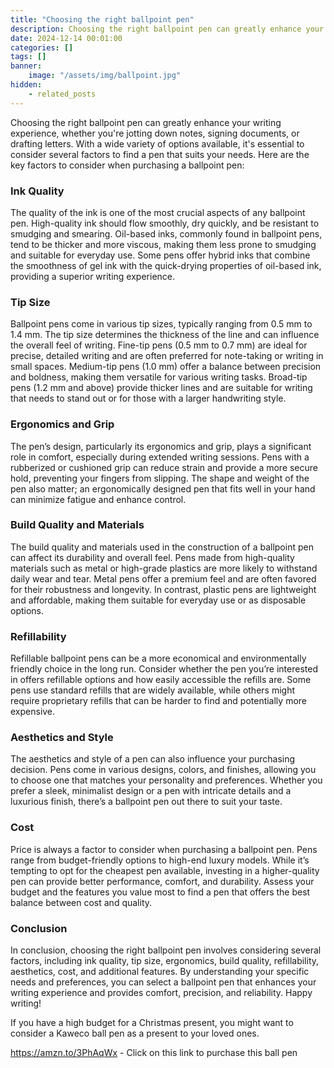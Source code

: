 ```yaml
---
title: "Choosing the right ballpoint pen"
description: Choosing the right ballpoint pen can greatly enhance your writing experience, whether you're jotting down notes, signing documents, or drafting letters. With a wide variety of options available, it's essential to consider several factors to find a pen that suits your needs. Here are the key factors to consider when purchasing a ballpoint pen.
date: 2024-12-14 00:01:00
categories: []
tags: []
banner:
    image: "/assets/img/ballpoint.jpg"
hidden:
    - related_posts
---
```


Choosing the right ballpoint pen can greatly enhance your writing experience, whether you're jotting down notes, signing documents, or drafting letters. With a wide variety of options available, it's essential to consider several factors to find a pen that suits your needs. Here are the key factors to consider when purchasing a ballpoint pen:

### Ink Quality

The quality of the ink is one of the most crucial aspects of any ballpoint pen. High-quality ink should flow smoothly, dry quickly, and be resistant to smudging and smearing. Oil-based inks, commonly found in ballpoint pens, tend to be thicker and more viscous, making them less prone to smudging and suitable for everyday use. Some pens offer hybrid inks that combine the smoothness of gel ink with the quick-drying properties of oil-based ink, providing a superior writing experience.

### Tip Size

Ballpoint pens come in various tip sizes, typically ranging from 0.5 mm to 1.4 mm. The tip size determines the thickness of the line and can influence the overall feel of writing. Fine-tip pens (0.5 mm to 0.7 mm) are ideal for precise, detailed writing and are often preferred for note-taking or writing in small spaces. Medium-tip pens (1.0 mm) offer a balance between precision and boldness, making them versatile for various writing tasks. Broad-tip pens (1.2 mm and above) provide thicker lines and are suitable for writing that needs to stand out or for those with a larger handwriting style.

### Ergonomics and Grip

The pen’s design, particularly its ergonomics and grip, plays a significant role in comfort, especially during extended writing sessions. Pens with a rubberized or cushioned grip can reduce strain and provide a more secure hold, preventing your fingers from slipping. The shape and weight of the pen also matter; an ergonomically designed pen that fits well in your hand can minimize fatigue and enhance control.

### Build Quality and Materials

The build quality and materials used in the construction of a ballpoint pen can affect its durability and overall feel. Pens made from high-quality materials such as metal or high-grade plastics are more likely to withstand daily wear and tear. Metal pens offer a premium feel and are often favored for their robustness and longevity. In contrast, plastic pens are lightweight and affordable, making them suitable for everyday use or as disposable options.

### Refillability

Refillable ballpoint pens can be a more economical and environmentally friendly choice in the long run. Consider whether the pen you’re interested in offers refillable options and how easily accessible the refills are. Some pens use standard refills that are widely available, while others might require proprietary refills that can be harder to find and potentially more expensive.

### Aesthetics and Style

The aesthetics and style of a pen can also influence your purchasing decision. Pens come in various designs, colors, and finishes, allowing you to choose one that matches your personality and preferences. Whether you prefer a sleek, minimalist design or a pen with intricate details and a luxurious finish, there’s a ballpoint pen out there to suit your taste.

### Cost

Price is always a factor to consider when purchasing a ballpoint pen. Pens range from budget-friendly options to high-end luxury models. While it’s tempting to opt for the cheapest pen available, investing in a higher-quality pen can provide better performance, comfort, and durability. Assess your budget and the features you value most to find a pen that offers the best balance between cost and quality.

### Conclusion

In conclusion, choosing the right ballpoint pen involves considering several factors, including ink quality, tip size, ergonomics, build quality, refillability, aesthetics, cost, and additional features. By understanding your specific needs and preferences, you can select a ballpoint pen that enhances your writing experience and provides comfort, precision, and reliability. Happy writing!

If you have a high budget for a Christmas present, you might want to consider a Kaweco ball pen as a present to your loved ones.

https://amzn.to/3PhAqWx - Click on this link to purchase this ball pen